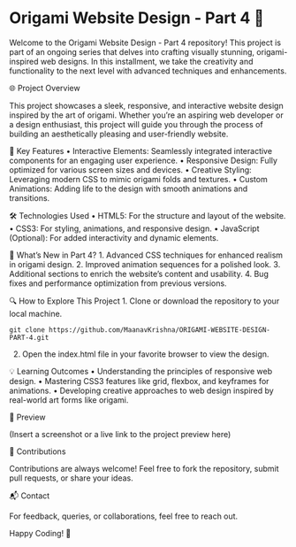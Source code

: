 # Origami Website Design - Part 4 🌟

Welcome to the Origami Website Design - Part 4 repository! This project is part of an ongoing series that delves into crafting visually stunning, origami-inspired web designs. In this installment, we take the creativity and functionality to the next level with advanced techniques and enhancements.

🌐 Project Overview

This project showcases a sleek, responsive, and interactive website design inspired by the art of origami. Whether you’re an aspiring web developer or a design enthusiast, this project will guide you through the process of building an aesthetically pleasing and user-friendly website.

🚀 Key Features
	•	Interactive Elements: Seamlessly integrated interactive components for an engaging user experience.
	•	Responsive Design: Fully optimized for various screen sizes and devices.
	•	Creative Styling: Leveraging modern CSS to mimic origami folds and textures.
	•	Custom Animations: Adding life to the design with smooth animations and transitions.

🛠️ Technologies Used
	•	HTML5: For the structure and layout of the website.
	•	CSS3: For styling, animations, and responsive design.
	•	JavaScript (Optional): For added interactivity and dynamic elements.

📖 What’s New in Part 4?
	1.	Advanced CSS techniques for enhanced realism in origami design.
	2.	Improved animation sequences for a polished look.
	3.	Additional sections to enrich the website’s content and usability.
	4.	Bug fixes and performance optimization from previous versions.

🔍 How to Explore This Project
	1.	Clone or download the repository to your local machine.
      
    git clone https://github.com/MaanavKrishna/ORIGAMI-WEBSITE-DESIGN-PART-4.git  

  2.	Open the index.html file in your favorite browser to view the design.

💡 Learning Outcomes
	•	Understanding the principles of responsive web design.
	•	Mastering CSS3 features like grid, flexbox, and keyframes for animations.
	•	Developing creative approaches to web design inspired by real-world art forms like origami.

📸 Preview

(Insert a screenshot or a live link to the project preview here)

🤝 Contributions

Contributions are always welcome! Feel free to fork the repository, submit pull requests, or share your ideas.

📬 Contact

For feedback, queries, or collaborations, feel free to reach out.

Happy Coding! 🎉
